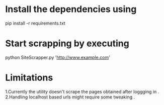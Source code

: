Install the dependencies using
===================================
pip install -r requirements.txt

Start scrapping  by executing
===================================
python SiteScrapper.py 'http://www.example.com'

Limitations
============
1.Currently the utility doesn't scrape the pages obtained after loggging in .
2.Handling localhost based urls might require some tweaking .